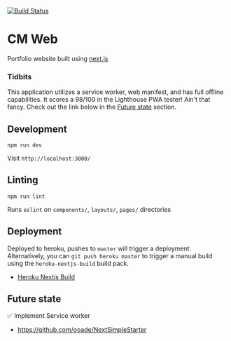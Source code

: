 [![Build Status](https://travis-ci.org/chrismllr/cm-web.svg?branch=master)](https://travis-ci.org/chrismllr/cm-web)

# CM Web

Portfolio website built using [next.js](https://github.com/zeit/next.js)

### Tidbits
This application utilizes a service worker, web manifest, and has full offline capabilities. It scores a 98/100 in the Lighthouse PWA tester! Ain't that fancy. Check out the link below in the [Future state](#future-state) section.

## Development
```
npm run dev
```
Visit `http://localhost:3000/`

## Linting
```
npm run lint
```
Runs `eslint` on `components/`, `layouts/`, `pages/` directories

## Deployment
Deployed to heroku, pushes to `master` will trigger a deployment. Alternatively, you can `git push heroku master` to trigger a manual build using the `heroku-nextjs-build` build pack.
- [Heroku Nextjs Build](https://github.com/mars/heroku-nextjs)

## Future state
:white_check_mark: Implement Service worker
- https://github.com/ooade/NextSimpleStarter
